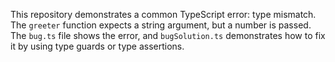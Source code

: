 This repository demonstrates a common TypeScript error: type mismatch.  The `greeter` function expects a string argument, but a number is passed.  The `bug.ts` file shows the error, and `bugSolution.ts` demonstrates how to fix it by using type guards or type assertions.